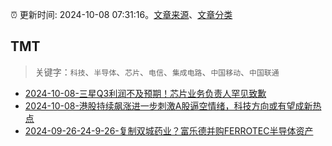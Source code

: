 :alarm_clock: 更新时间: 2024-10-08 07:31:16。[文章来源](/README.md)、[文章分类](/TAGS.md)

## TMT


> 关键字：`科技`、`半导体`、`芯片`、`电信`、`集成电路`、`中国移动`、`中国联通`



- [2024-10-08-三星Q3利润不及预期！芯片业务负责人罕见致歉](https://www.cls.cn/detail/1817910) 
- [2024-10-08-港股持续飙涨进一步刺激A股逼空情绪，科技方向或有望成新热点](https://www.cls.cn/detail/1817695) 
- [2024-09-26-24-9-26-复制双城药业？富乐德并购FERROTEC半导体资产](https://xueqiu.com/8772786299/305782060) 
